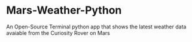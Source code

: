 # Mars-Weather-Python
An Open-Source Terminal python app that shows the latest weather data avaiable from the Curiosity Rover on Mars
